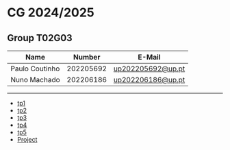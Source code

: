 # CG 2024/2025

## Group T02G03
| Name             | Number    | E-Mail             |
| ---------------- | --------- | ------------------ |
| Paulo Coutinho   | 202205692 | up202205692@up.pt  |
| Nuno Machado     | 202206186 | up202206186@up.pt  |

----

  - [tp1](tp1/README.md)
  - [tp2](tp2/README.md)
  - [tp3](tp3/README.md)
  - [tp4](tp4/README.md)
  - [tp5](tp5/README.md)
  - [Project](project/README.md)